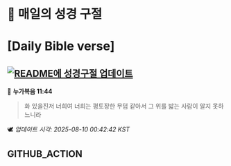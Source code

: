 # 🙏 매일의 성경 구절
# [Daily Bible verse]
## [![README에 성경구절 업데이트](https://github.com/DONGSUKA/first_test/actions/workflows/update-readme-bible.yml/badge.svg)](https://github.com/DONGSUKA/first_test/actions/workflows/update-readme-bible.yml)
<!-- START_BIBLE_VERSE -->
📖 **누가복음 11:44**
> 화 있을진저 너희여 너희는 평토장한 무덤 같아서 그 위를 밟는 사람이 알지 못하느니라

🕊️ _업데이트 시각: 2025-08-10 00:42:42 KST_
  <!-- END_BIBLE_VERSE -->
## GITHUB_ACTION
